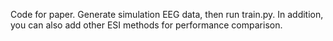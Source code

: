 Code for paper. Generate simulation EEG data, then run train.py. In addition, you can also add other ESI methods for performance comparison.